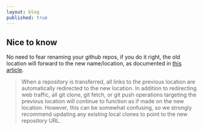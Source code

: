```yaml
---
layout: blog
published: true
---
```


## Nice to know

No need to fear renaming your github repos, if you do it right, the old location will forward to the new name/location, as documented in [this article](https://help.github.com/articles/how-to-transfer-a-repository#redirects-and-git-remotes).

> When a repository is transferred, all links to the previous location are automatically redirected to the new location.
In addition to redirecting web traffic, all git clone, git fetch, or git push operations targeting the previous location will continue to function as if made on the new location. However, this can be somewhat confusing, so we strongly recommend updating any existing local clones to point to the new repository URL.

